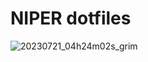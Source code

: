 # NIPER dotfiles
![20230721_04h24m02s_grim](https://github.com/NIPERR/dotfiles/assets/82673619/dec45b02-948d-401c-8baa-bae2f4719e13)
